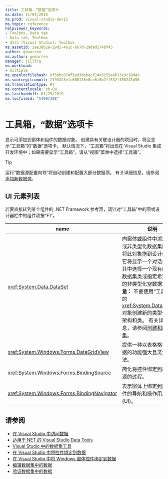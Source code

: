 ```yaml
---
title: 工具箱，“数据”选项卡
ms.date: 11/04/2016
ms.prod: visual-studio-dev15
ms.topic: reference
helpviewer_keywords:
- Toolbox, Data tab
- Data tab, Toolbox
- data [Visual Studio], Toolbox
ms.assetid: 2ae38b2a-29d2-461c-a67d-29dad274bf45
author: gewarren
ms.author: gewarren
manager: jillfra
ms.workload:
- multiple
ms.openlocfilehash: 0f30bc874f5ed3debecf24a3259a8b13c9c38d49
ms.sourcegitcommit: 2193323efc608118e0ce6f6b2ff532f158245d56
ms.translationtype: HT
ms.contentlocale: zh-CN
ms.lasthandoff: 01/25/2019
ms.locfileid: "54997398"
---
```

# <a name="toolbox-data-tab"></a>工具箱，“数据”选项卡

显示可添加到窗体和组件的数据对象。 创建具有关联设计器的项目时，将会显示“工具箱”的“数据”选项卡。 默认情况下，“工具箱”将出现在 Visual Studio 集成开发环境中；如果需要显示“工具箱”，请从“视图”菜单中选择“工具箱”。

> [!TIP]
> 运行“数据源配置向导”将自动创建和配置大部分数据项。 有关详细信息，请参阅[添加新数据源](../../data-tools/add-new-data-sources.md)。

## <a name="ui-element-list"></a>UI 元素列表

若要直接转到某个组件的 .NET Framework 参考页，请针对“工具箱”中的项或设计器栏中的组件项按“F1”。

|name|说明|
|----------|-----------------|
|<xref:System.Data.DataSet>|向窗体或组件中添加类型化或非类型化数据集的实例。 将此对象拖到设计器上后，它将显示一个对话框，可在其中选择一个现有的类型化数据集类或指定希望创建新的非类型化空数据集。 **注意：** 不要使用“工具箱”上的 <xref:System.Data.DataSet> 对象创建新的类型化数据集架构和类。 有关详细信息，请参阅[创建和配置数据集](../../data-tools/create-and-configure-datasets-in-visual-studio.md)。|
|<xref:System.Windows.Forms.DataGridView>|提供一种以表格格式显示数据的功能强大且灵活的方法。|
|<xref:System.Windows.Forms.BindingSource>|简化将控件绑定到基础数据源的过程。|
|<xref:System.Windows.Forms.BindingNavigator>|表示窗体上绑定到数据的控件的导航和操作用户界面 (UI)。|

## <a name="see-also"></a>请参阅

- [在 Visual Studio 中访问数据](../../data-tools/accessing-data-in-visual-studio.md)
- [适用于 NET 的 Visual Studio Data Tools](../../data-tools/visual-studio-data-tools-for-dotnet.md)
- [Visual Studio 中的数据集工具](../../data-tools/dataset-tools-in-visual-studio.md)
- [在 Visual Studio 中将控件绑定到数据](../../data-tools/bind-controls-to-data-in-visual-studio.md)
- [在 Visual Studio 中将 Windows 窗体控件绑定到数据](../../data-tools/bind-windows-forms-controls-to-data-in-visual-studio.md)
- [编辑数据集中的数据](../../data-tools/edit-data-in-datasets.md)
- [验证数据集中的数据](../../data-tools/validate-data-in-datasets.md)